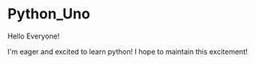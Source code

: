 # Python_Uno

Hello Everyone!

I'm eager and excited to learn python!  I hope to maintain this excitement!
